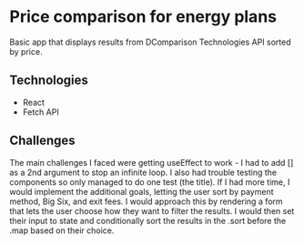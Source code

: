 # Price comparison for energy plans

Basic app that displays results from DComparison Technologies API sorted by price.

## Technologies
* React
* Fetch API

## Challenges
The main challenges I faced were getting useEffect to work - I had to add [] as a 2nd argument to stop an infinite loop.
I also had trouble testing the components so only managed to do one test (the title).
If I had more time, I would implement the additional goals, letting the user sort by payment method, Big Six, and exit fees. I would approach this by rendering a form that lets the user choose how they want to filter the results. I would then set their input to state and conditionally sort the results in the .sort before the .map based on their choice.
